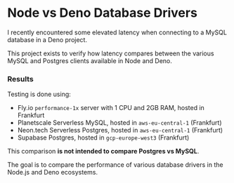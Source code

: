 # Node vs Deno Database Drivers

I recently encountered some elevated latency when connecting to a MySQL database in a Deno project.

This project exists to verify how latency compares between the various MySQL and Postgres clients available in Node and Deno.

### Results

Testing is done using:

- Fly.io `performance-1x` server with 1 CPU and 2GB RAM, hosted in Frankfurt
- Planetscale Serverless MySQL, hosted in `aws-eu-central-1` (Frankfurt)
- Neon.tech Serverless Postgres, hosted in `aws-eu-central-1` (Frankfurt)
- Supabase Postgres, hosted in `gcp-europe-west3` (Frankfurt)

This comparison **is not intended to compare Postgres vs MySQL**.

The goal is to compare the performance of various database drivers in the Node.js and Deno ecosystems.
